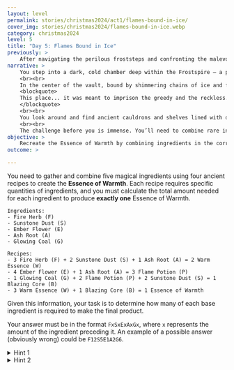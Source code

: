 ```yaml
---
layout: level
permalink: stories/christmas2024/act1/flames-bound-in-ice/
cover_img: stories/christmas2024/flames-bound-in-ice.webp
category: christmas2024
level: 5
title: "Day 5: Flames Bound in Ice"
previously: >
    After navigating the perilous froststeps and confronting the malevolent force, you were thrown into a field of solar panels, where you managed to melt the snow blocking your path. However, the force returned, stronger than ever, and you realized you cannot reach the Ember alone. To stand a chance, you must free the Guardian of the Hearth.
narrative: >
    You step into a dark, cold chamber deep within the Frostspire — a place unlike the rest of the Ember’s sacred grounds. This is the <b>Vault of Prisoned Flames</b>, a forgotten place where those who tried to reach the Ember illegally were imprisoned. The walls are lined with ancient chains and shackles, and the air is heavy with the weight of those who once sought the Ember's power for themselves.
    <br><br>
    In the center of the vault, bound by shimmering chains of ice and fire, lies the <b>Guardian of the Hearth</b>. Their once-glowing form is dimmed, weakened by the malevolent force. The Guardian’s eyes flicker weakly as they speak to you:
    <blockquote>
    This place... it was meant to imprison the greedy and the reckless. But now, I am its prisoner. The chains that hold me cannot be broken by strength alone. Only by recreating the <b>Essence of Warmth</b> — the potion that fuels the very flame of my power — can these chains be dissolved.
    </blockquote>
    <br><br>
    You look around and find ancient cauldrons and shelves lined with dusty jars of magical ingredients. A long-forgotten recipe book lies open, its pages glowing faintly with the secrets of the Essence of Warmth. It’s clear that those who were imprisoned here once tried to brew their own potions in an attempt to escape, but their efforts failed.
    <br><br>
    The challenge before you is immense. You’ll need to combine rare ingredients in precise quantities to recreate the Essence of Warmth and free the Guardian. But the vault’s traps are still active, and time is running out as the malevolent force grows stronger with each passing moment.
objective: >
    Recreate the Essence of Warmth by combining ingredients in the correct quantities to free the Guardian.
outcome: >

---
```


You need to gather and combine five magical ingredients using four ancient recipes to create the **Essence of Warmth**. Each recipe requires specific quantities of ingredients, and you must calculate the total amount needed for each ingredient to produce **exactly one** Essence of Warmth.

```
Ingredients:
- Fire Herb (F)
- Sunstone Dust (S)
- Ember Flower (E)
- Ash Root (A)
- Glowing Coal (G)

Recipes:
- 3 Fire Herb (F) + 2 Sunstone Dust (S) + 1 Ash Root (A) = 2 Warm Essence (W)
- 4 Ember Flower (E) + 1 Ash Root (A) = 3 Flame Potion (P)
- 1 Glowing Coal (G) + 2 Flame Potion (P) + 2 Sunstone Dust (S) = 1 Blazing Core (B)
- 3 Warm Essence (W) + 1 Blazing Core (B) = 1 Essence of Warmth
```

Given this information, your task is to determine how many of each base ingredient is required to make the final product.

Your answer must be in the format `FxSxExAxGx`, where `x` represents the amount of the ingredient preceding it. An example of a possible answer (obviously wrong) could be `F12S5E1A2G6`.

<details>
 <summary>Hint 1</summary>
 Start by figuring out how many Warm Essences (W) and Blazing Cores (B) are needed for the final Essence of Warmth.
</details>

<details>
 <summary>Hint 2</summary>
 Break down Recipe 3 carefully — it involves three ingredients, and you’ll need to make sure you produce enough Flame Potions and Sunstone Dust to create the Blazing Core.
</details>
